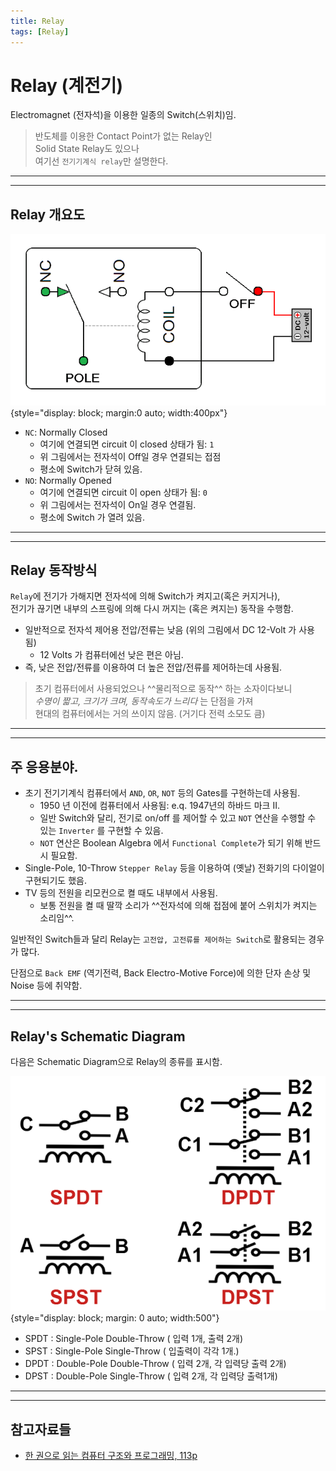 ```yaml
---
title: Relay
tags: [Relay]
---
```


# Relay (계전기)

Electromagnet (전자석)을 이용한 일종의 Switch(스위치)임.  

> 반도체를 이용한 Contact Point가 없는 Relay인  
> Solid State Relay도 있으나  
> 여기선 `전기기계식 relay`만 설명한다.

---

---

## Relay 개요도

![relay_simle](./imgs/relay_simple.gif){style="display: block; margin:0 auto; width:400px"} 

- `NC`: Normally Closed 
    - 여기에 연결되면 circuit 이 closed 상태가 됨: `1` 
    - 위 그림에서는 전자석이 Off일 경우 연결되는 접점
    - 평소에 Switch가 닫혀 있음.
- `NO`: Normally Opened
    - 여기에 연결되면 circuit 이 open 상태가 됨: `0`
    - 위 그림에서는 전자석이 On일 경우 연결됨.
    - 평소에 Switch 가 열려 있음.

---

---

## Relay 동작방식

`Relay`에 전기가 가해지면 전자석에 의해 Switch가 켜지고(혹은 커지거나),  
전기가 끊기면 내부의 스프링에 의해 다시 꺼지는 (혹은 켜지는) 동작을 수행함.

* 일반적으로 전자석 제어용 전압/전류는 낮음 (위의 그림에서 DC 12-Volt 가 사용됨)
    * 12 Volts 가 컴퓨터에선 낮은 편은 아님.  
* 즉, 낮은 전압/전류를 이용하여 더 높은 전압/전류를 제어하는데 사용됨.

> 초기 컴퓨터에서 사용되었으나 ^^물리적으로 동작^^ 하는 소자이다보니  
> *수명이 짧고, 크기가 크며, 동작속도가 느리다* 는 단점을 가져  
> 현대의 컴퓨터에서는 거의 쓰이지 않음. (거기다 전력 소모도 큼)

---

---

## 주 응용분야.

* 초기 전기기계식 컴퓨터에서 `AND`, `OR`, `NOT` 등의 Gates를 구현하는데 사용됨.
    * 1950 년 이전에 컴퓨터에서 사용됨: e.q. 1947년의 하바드 마크 II.
    * 일반 Switch와 달리, 전기로 on/off 를 제어할 수 있고 `NOT` 연산을 수행할 수 있는 `Inverter` 를 구현할 수 있음.
    * `NOT` 연산은 Boolean Algebra 에서 `Functional Complete`가 되기 위해 반드시 필요함.
* Single-Pole, 10-Throw `Stepper Relay` 등을 이용하여 (옛날) 전화기의 다이얼이 구현되기도 했음.
* TV 등의 전원을 리모컨으로 켤 때도 내부에서 사용됨. 
    * 보통 전원을 켤 때 딸깍 소리가 ^^전자석에 의해 접점에 붙어 스위치가 켜지는 소리임^^.


일반적인 Switch들과 달리 Relay는 `고전압, 고전류를 제어하는 Switch`로 활용되는 경우가 많다.  
  
단점으로 `Back EMF` (역기전력, Back Electro-Motive Force)에 의한 단자 손상 및 Noise 등에 취약함.

---

---

## Relay's Schematic Diagram

다음은 Schematic Diagram으로 Relay의 종류를 표시함.

![relay_diagram](./imgs/relay_diagram.png){style="display: block; margin: 0 auto; width:500"}

* SPDT : Single-Pole Double-Throw ( 입력 1개, 출력 2개)
* SPST : Single-Pole Single-Throw ( 입출력이 각각 1개.)
* DPDT : Double-Pole Double-Throw ( 입력 2개, 각 입력당 출력 2개)
* DPST : Double-Pole Single-Throw ( 입력 2개, 각 입력당 출력1개)

---

---

## 참고자료들

* [한 권으로 읽는 컴퓨터 구조와 프로그래밍, 113p](https://ebook-product.kyobobook.co.kr/dig/epd/ebook/E000002986369) 